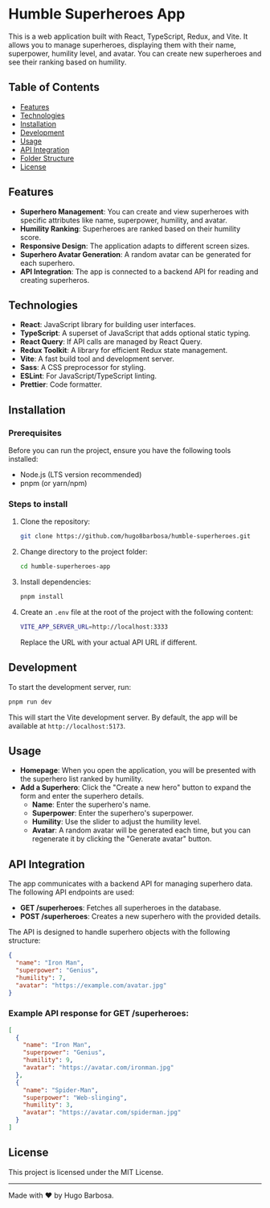 # Humble Superheroes App

This is a web application built with React, TypeScript, Redux, and Vite. It allows you to manage superheroes, displaying them with their name, superpower, humility level, and avatar. You can create new superheroes and see their ranking based on humility.

## Table of Contents

- [Features](#features)
- [Technologies](#technologies)
- [Installation](#installation)
- [Development](#development)
- [Usage](#usage)
- [API Integration](#api-integration)
- [Folder Structure](#folder-structure)
- [License](#license)

## Features

- **Superhero Management**: You can create and view superheroes with specific attributes like name, superpower, humility, and avatar.
- **Humility Ranking**: Superheroes are ranked based on their humility score.
- **Responsive Design**: The application adapts to different screen sizes.
- **Superhero Avatar Generation**: A random avatar can be generated for each superhero.
- **API Integration**: The app is connected to a backend API for reading and creating superheros.

## Technologies

- **React**: JavaScript library for building user interfaces.
- **TypeScript**: A superset of JavaScript that adds optional static typing.
- **React Query**: If API calls are managed by React Query.
- **Redux Toolkit**: A library for efficient Redux state management.
- **Vite**: A fast build tool and development server.
- **Sass**: A CSS preprocessor for styling.
- **ESLint**: For JavaScript/TypeScript linting.
- **Prettier**: Code formatter.

## Installation

### Prerequisites

Before you can run the project, ensure you have the following tools installed:

- Node.js (LTS version recommended)
- pnpm (or yarn/npm)

### Steps to install

1. Clone the repository:

   ```bash
   git clone https://github.com/hugo8barbosa/humble-superheroes.git
   ```

2. Change directory to the project folder:

   ```bash
   cd humble-superheroes-app
   ```

3. Install dependencies:

   ```bash
   pnpm install
   ```

4. Create an `.env` file at the root of the project with the following content:

   ```bash
   VITE_APP_SERVER_URL=http://localhost:3333
   ```

   Replace the URL with your actual API URL if different.

## Development

To start the development server, run:

```bash
pnpm run dev
```

This will start the Vite development server. By default, the app will be available at `http://localhost:5173`.

## Usage

- **Homepage**: When you open the application, you will be presented with the superhero list ranked by humility.
- **Add a Superhero**: Click the "Create a new hero" button to expand the form and enter the superhero details.
  - **Name**: Enter the superhero's name.
  - **Superpower**: Enter the superhero's superpower.
  - **Humility**: Use the slider to adjust the humility level.
  - **Avatar**: A random avatar will be generated each time, but you can regenerate it by clicking the "Generate avatar" button.

## API Integration

The app communicates with a backend API for managing superhero data. The following API endpoints are used:

- **GET /superheroes**: Fetches all superheroes in the database.
- **POST /superheroes**: Creates a new superhero with the provided details.

The API is designed to handle superhero objects with the following structure:

```json
{
  "name": "Iron Man",
  "superpower": "Genius",
  "humility": 7,
  "avatar": "https://example.com/avatar.jpg"
}
```

### Example API response for GET /superheroes:

```json
[
  {
    "name": "Iron Man",
    "superpower": "Genius",
    "humility": 9,
    "avatar": "https://avatar.com/ironman.jpg"
  },
  {
    "name": "Spider-Man",
    "superpower": "Web-slinging",
    "humility": 3,
    "avatar": "https://avatar.com/spiderman.jpg"
  }
]
```

## License

This project is licensed under the MIT License.

---

Made with ❤️ by Hugo Barbosa.
